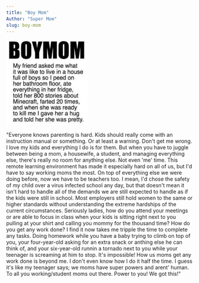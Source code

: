 ```yaml
---
title: "Boy Mom"
Author: "Super Mom"
slug: boy-mom
---
```

![BoyMom Meeme](./BoyMom.jpg)

"Everyone knows parenting is hard. Kids should really come with an instruction manual or something. Or at least a warning. Don't get me wrong. I love my kids and everything I do is for them. But when you have to juggle between being a mom, a housewife, a student, and managing everything else, there's really no room for anything else. Not even 'me' time. This remote learning environment has made it especially hard on all of us, but I'd have to say working moms the most. On top of everything else we were doing before, now we have to be teachers too. I mean, I'd chose the safety of my child over a virus infected school any day, but that doesn't mean it isn't hard to handle all of the demands we are still expected to handle as if the kids were still in school. Most employers still hold women to the same or higher standards without understanding the extreme hardships of the current circumstances. Seriously ladies, how do you attend your meetings or are able to focus in class when your kids is sitting right next to you pulling at your shirt and calling you mommy for the thousand time? How do you get any work done? I find it now takes me tripple the time to complete any tasks. Doing homework while you have a baby trying to climb on top of you, your four-year-old asking for an extra snack or anthing else he can think of, and your six-year-old runnin a tornado next to you while your teenager is screaming at him to stop. It's impossible! How us moms get any work done is beyond me. I don't even know how I do it half the time. I guess it's like my teenager says; we moms have super powers and arent' human. To all you working/student moms out there. Power to you! We got this!"